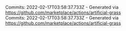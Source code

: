 Commits: 2022-02-17T03:58:37.733Z - Generated via https://github.com/marketplace/actions/artificial-grass
<br>
Commits: 2022-02-17T03:58:37.733Z - Generated via https://github.com/marketplace/actions/artificial-grass
<br>
